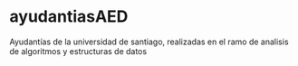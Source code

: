 # ayudantiasAED
Ayudantías de la universidad de santiago, realizadas en el ramo de analisis de algoritmos y estructuras de datos
